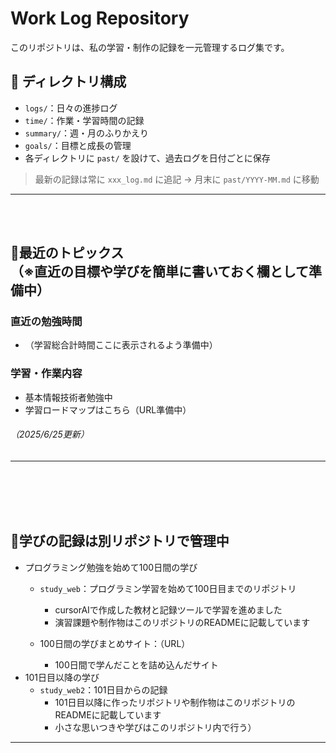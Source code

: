 # Work Log Repository

このリポジトリは、私の学習・制作の記録を一元管理するログ集です。  

## 📁 ディレクトリ構成

- `logs/`：日々の進捗ログ
- `time/`：作業・学習時間の記録
- `summary/`：週・月のふりかえり
- `goals/`：目標と成長の管理
- 各ディレクトリに `past/` を設けて、過去ログを日付ごとに保存

> 最新の記録は常に `xxx_log.md` に追記 → 月末に `past/YYYY-MM.md` に移動





---

<br><br>

## 🌱最近のトピックス<br>（※直近の目標や学びを簡単に書いておく欄として準備中）
### 直近の勉強時間
- （学習総合計時間ここに表示されるよう準備中）

### 学習・作業内容
- 基本情報技術者勉強中
- 学習ロードマップはこちら（URL準備中）

###### （2025/6/25更新）
---
<br><br>
<br><br>
## 🌱学びの記録は別リポジトリで管理中
- プログラミング勉強を始めて100日間の学び
   - `study_web`：プログラミン学習を始めて100日目までのリポジトリ
     - cursorAIで作成した教材と記録ツールで学習を進めました
     - 演習課題や制作物はこのリポジトリのREADMEに記載しています

   - 100日間の学びまとめサイト：（URL）
      - 100日間で学んだことを詰め込んだサイト
- 101日目以降の学び
  - `study_web2`：101日目からの記録
     - 101日目以降に作ったリポジトリや制作物はこのリポジトリのREADMEに記載しています
     - 小さな思いつきや学びはこのリポジトリ内で行う）

---

<br><br>
<br><br>

